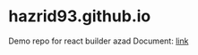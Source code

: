 # hazrid93.github.io
 Demo repo for react builder azad
Document: [link](https://hazrid93.github.io/react-builder-azad/#/)
